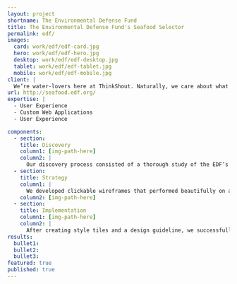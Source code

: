 ```yaml
---
layout: project
shortname: The Environmental Defense Fund
title: The Environmental Defense Fund's Seafood Selector
permalink: edf/
images:
  card: work/edf/edf-card.jpg
  hero: work/edf/edf-hero.jpg
  desktop: work/edf/edf-desktop.jpg
  tablet: work/edf/edf-tablet.jpg
  mobile: work/edf/edf-mobile.jpg
client: |
  We’re water-lovers here at ThinkShout. Naturally, we care about what lives in it as well. So when we met with the Environmental Defense Fund (EDF) to talk about seafood preservation, we were all ears. Through science and economics, they advocate for seafood preservation and conscientious consumption, and EDF wanted to reach seafood consumers whether they were at home or the market.  We worked with their internal development team to set about redesigning the user experience for the Seafood Selector, a long-standing consumer advocacy tool.  
url: http://seafood.edf.org/
expertise: |
  - User Experience
  - Custom Web Applications
  - User Experience

components:
  - section:
    title: Discovery
    column1: [img-path-here]
    column2: |
      Our discovery process consisted of a thorough study of the EDF’s target audiences and the creation of a performance benchmark based on existing analytics.  We also reached out to stakeholders to get a better sense of what visual impact they wanted to make with this tool.
  - section:
    title: Strategy
    column1: |
      We developed clickable wireframes that performed beautifully on a variety of mobile devices. Our mobile-first approach ensured that users could easily use the tool no matter how they chose to browse, thus giving the EDF’s primary audience a viable tool to use in the supermarket.  
    column2: [img-path-here]
  - section:
    title: Implementation
    column1: [img-path-here]
    column2: |
      After creating style tiles and a design guideline, we successfully handed it off to the internal development team and helped reintroduce the Seafood Selector to the world. The result was a highly interactive, easy-to-use chart that informed consumers about the economic impact of their seafood choice as well as the contaminants often found in those fish.  
results:
  bullet1: 
  bullet2: 
  bullet3: 
featured: true
published: true
---
```



